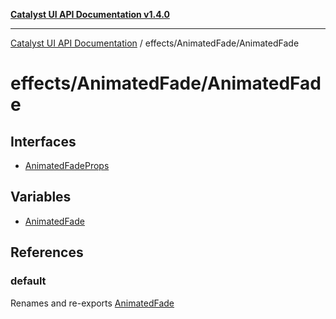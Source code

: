 [**Catalyst UI API Documentation v1.4.0**](../../../README.md)

---

[Catalyst UI API Documentation](../../../README.md) / effects/AnimatedFade/AnimatedFade

# effects/AnimatedFade/AnimatedFade

## Interfaces

- [AnimatedFadeProps](interfaces/AnimatedFadeProps.md)

## Variables

- [AnimatedFade](variables/AnimatedFade.md)

## References

### default

Renames and re-exports [AnimatedFade](variables/AnimatedFade.md)
